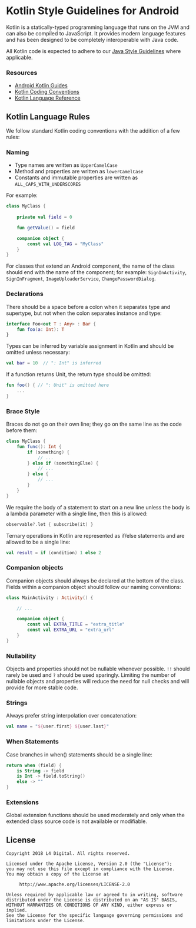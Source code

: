 # Kotlin Style Guidelines for Android
Kotlin is a statically-typed programming language that runs on the JVM and can also be compiled to JavaScript. It provides modern language features and has been designed to be completely interoperable with Java code.

All Kotlin code is expected to adhere to our [Java Style Guidelines](JavaStyleGuide.md) where applicable.

### Resources
* [Android Kotlin Guides](https://android.github.io/kotlin-guides/style.html)
* [Kotlin Coding Conventions](http://kotlinlang.org/docs/reference/coding-conventions.html)
* [Kotlin Language Reference](https://kotlinlang.org/docs/reference/)

## Kotlin Language Rules
We follow standard Kotlin coding conventions with the addition of a few rules:

### Naming
* Type names are written as `UpperCamelCase`
* Method and properties are written as `lowerCamelCase`
* Constants and immutable properties are written as `ALL_CAPS_WITH_UNDERSCORES`

For example:

~~~kotlin
class MyClass {
    
    private val field = 0

    fun getValue() = field

    companion object {
        const val LOG_TAG = "MyClass"
    }
}
~~~

For classes that extend an Android component, the name of the class should end with the name of the component; for example: `SignInActivity`, `SignInFragment`, `ImageUploaderService`, `ChangePasswordDialog`.

### Declarations
There should be a space before a colon when it separates type and supertype, but not when the colon separates instance and type:

~~~kotlin
interface Foo<out T : Any> : Bar {
    fun foo(a: Int): T
}
~~~

Types can be inferred by variable assignment in Kotlin and should be omitted unless necessary:

~~~kotlin
val bar = 10  // ": Int" is inferred
~~~

If a function returns Unit, the return type should be omitted:

~~~kotlin
fun foo() { // ": Unit" is omitted here
    ...
}
~~~

### Brace Style
Braces do not go on their own line; they go on the same line as the code before them:

~~~kotlin
class MyClass {
    fun func(): Int {
        if (something) {
            // ...
        } else if (somethingElse) {
            // ...
        } else {
            // ...
        }
    }
}
~~~

We require the body of a statement to start on a new line unless the body is a lambda parameter with a single line, then this is allowed:

~~~kotlin
observable?.let { subscribe(it) }
~~~

Ternary operations in Kotlin are represented as if/else statements and are allowed to be a single line:

~~~kotlin
val result = if (condition) 1 else 2
~~~

### Companion objects

Companion objects should always be declared at the bottom of the class. Fields within a companion object should follow our naming conventions:

~~~kotlin
class MainActivity : Activity() {

    // ...

    companion object {
        const val EXTRA_TITLE = "extra_title"
        const val EXTRA_URL = "extra_url"
    }
}
~~~

### Nullability
Objects and properties should not be nullable whenever possible. `!!` should rarely be used and `?` should be used sparingly. Limiting the number of nullable objects and properties will reduce the need for null checks and will provide for more stable code. 

### Strings
Always prefer string interpolation over concatenation:

~~~kotlin
val name = "${user.first} ${user.last}"
~~~

### When Statements
Case branches in when() statements should be a single line:

~~~kotlin
return when (field) {
    is String -> field
    is Int -> field.toString()
    else -> ""
}
~~~

### Extensions
Global extension functions should be used moderately and only when the extended class source code is not available or modifiable.

## License
    Copyright 2018 L4 Digital. All rights reserved.

    Licensed under the Apache License, Version 2.0 (the "License");
    you may not use this file except in compliance with the License.
    You may obtain a copy of the License at

         http://www.apache.org/licenses/LICENSE-2.0

    Unless required by applicable law or agreed to in writing, software
    distributed under the License is distributed on an "AS IS" BASIS,
    WITHOUT WARRANTIES OR CONDITIONS OF ANY KIND, either express or implied.
    See the License for the specific language governing permissions and
    limitations under the License.